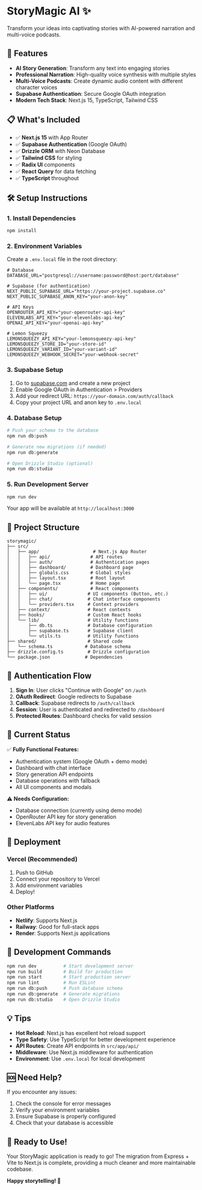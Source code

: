 # StoryMagic AI ✨

Transform your ideas into captivating stories with AI-powered narration and multi-voice podcasts.

## 🚀 Features

- **AI Story Generation**: Transform any text into engaging stories
- **Professional Narration**: High-quality voice synthesis with multiple styles
- **Multi-Voice Podcasts**: Create dynamic audio content with different character voices
- **Supabase Authentication**: Secure Google OAuth integration
- **Modern Tech Stack**: Next.js 15, TypeScript, Tailwind CSS

## 📋 What's Included

- ✅ **Next.js 15** with App Router
- ✅ **Supabase Authentication** (Google OAuth)
- ✅ **Drizzle ORM** with Neon Database
- ✅ **Tailwind CSS** for styling
- ✅ **Radix UI** components
- ✅ **React Query** for data fetching
- ✅ **TypeScript** throughout

## 🛠️ Setup Instructions

### 1. Install Dependencies

```bash
npm install
```

### 2. Environment Variables

Create a `.env.local` file in the root directory:

```env
# Database
DATABASE_URL="postgresql://username:password@host:port/database"

# Supabase (for authentication)
NEXT_PUBLIC_SUPABASE_URL="https://your-project.supabase.co"
NEXT_PUBLIC_SUPABASE_ANON_KEY="your-anon-key"

# API Keys
OPENROUTER_API_KEY="your-openrouter-api-key"
ELEVENLABS_API_KEY="your-elevenlabs-api-key"
OPENAI_API_KEY="your-openai-api-key"

# Lemon Squeezy
LEMONSQUEEZY_API_KEY="your-lemonsqueezy-api-key"
LEMONSQUEEZY_STORE_ID="your-store-id"
LEMONSQUEEZY_VARIANT_ID="your-variant-id"
LEMONSQUEEZY_WEBHOOK_SECRET="your-webhook-secret"
```

### 3. Supabase Setup

1. Go to [supabase.com](https://supabase.com) and create a new project
2. Enable Google OAuth in Authentication > Providers
3. Add your redirect URL: `https://your-domain.com/auth/callback`
4. Copy your project URL and anon key to `.env.local`

### 4. Database Setup

```bash
# Push your schema to the database
npm run db:push

# Generate new migrations (if needed)
npm run db:generate

# Open Drizzle Studio (optional)
npm run db:studio
```

### 5. Run Development Server

```bash
npm run dev
```

Your app will be available at `http://localhost:3000`

## 📁 Project Structure

```
storymagic/
├── src/
│   ├── app/                    # Next.js App Router
│   │   ├── api/               # API routes
│   │   ├── auth/              # Authentication pages
│   │   ├── dashboard/         # Dashboard page
│   │   ├── globals.css        # Global styles
│   │   ├── layout.tsx         # Root layout
│   │   └── page.tsx           # Home page
│   ├── components/            # React components
│   │   ├── ui/               # UI components (Button, etc.)
│   │   ├── chat/             # Chat interface components
│   │   └── providers.tsx     # Context providers
│   ├── context/              # React contexts
│   ├── hooks/                # Custom React hooks
│   └── lib/                  # Utility functions
│       ├── db.ts             # Database configuration
│       ├── supabase.ts       # Supabase client
│       └── utils.ts          # Utility functions
├── shared/                   # Shared code
│   └── schema.ts            # Database schema
├── drizzle.config.ts         # Drizzle configuration
└── package.json             # Dependencies
```

## 🔐 Authentication Flow

1. **Sign In**: User clicks "Continue with Google" on `/auth`
2. **OAuth Redirect**: Google redirects to Supabase
3. **Callback**: Supabase redirects to `/auth/callback`
4. **Session**: User is authenticated and redirected to `/dashboard`
5. **Protected Routes**: Dashboard checks for valid session

## 🎯 Current Status

✅ **Fully Functional Features:**
- Authentication system (Google OAuth + demo mode)
- Dashboard with chat interface
- Story generation API endpoints
- Database operations with fallback
- All UI components and modals

⚠️ **Needs Configuration:**
- Database connection (currently using demo mode)
- OpenRouter API key for story generation
- ElevenLabs API key for audio features

## 🚀 Deployment

### Vercel (Recommended)

1. Push to GitHub
2. Connect your repository to Vercel
3. Add environment variables
4. Deploy!

### Other Platforms

- **Netlify**: Supports Next.js
- **Railway**: Good for full-stack apps
- **Render**: Supports Next.js applications

## 🔧 Development Commands

```bash
npm run dev          # Start development server
npm run build        # Build for production
npm run start        # Start production server
npm run lint         # Run ESLint
npm run db:push      # Push database schema
npm run db:generate  # Generate migrations
npm run db:studio    # Open Drizzle Studio
```

## 💡 Tips

- **Hot Reload**: Next.js has excellent hot reload support
- **Type Safety**: Use TypeScript for better development experience
- **API Routes**: Create API endpoints in `src/app/api/`
- **Middleware**: Use Next.js middleware for authentication
- **Environment**: Use `.env.local` for local development

## 🆘 Need Help?

If you encounter any issues:

1. Check the console for error messages
2. Verify your environment variables
3. Ensure Supabase is properly configured
4. Check that your database is accessible

## 🎉 Ready to Use!

Your StoryMagic application is ready to go! The migration from Express + Vite to Next.js is complete, providing a much cleaner and more maintainable codebase.

**Happy storytelling! 🚀**
